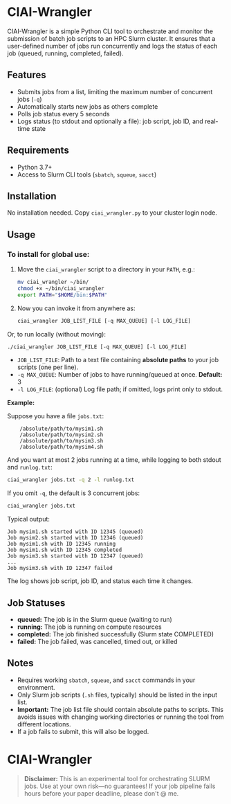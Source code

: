 # CIAI-Wrangler

CIAI-Wrangler is a simple Python CLI tool to orchestrate and monitor the submission of batch job scripts to an HPC Slurm cluster. It ensures that a user-defined number of jobs run concurrently and logs the status of each job (queued, running, completed, failed).

## Features
- Submits jobs from a list, limiting the maximum number of concurrent jobs (`-q`)
- Automatically starts new jobs as others complete
- Polls job status every 5 seconds
- Logs status (to stdout and optionally a file): job script, job ID, and real-time state

## Requirements
- Python 3.7+
- Access to Slurm CLI tools (`sbatch`, `squeue`, `sacct`)

## Installation
No installation needed. Copy `ciai_wrangler.py` to your cluster login node.

## Usage

### To install for global use:

1. Move the `ciai_wrangler` script to a directory in your `PATH`, e.g.:
   ```sh
   mv ciai_wrangler ~/bin/
   chmod +x ~/bin/ciai_wrangler
   export PATH="$HOME/bin:$PATH"
   ```
2. Now you can invoke it from anywhere as:
   ```sh
   ciai_wrangler JOB_LIST_FILE [-q MAX_QUEUE] [-l LOG_FILE]
   ```

Or, to run locally (without moving):
```sh
./ciai_wrangler JOB_LIST_FILE [-q MAX_QUEUE] [-l LOG_FILE]
```


- `JOB_LIST_FILE`: Path to a text file containing **absolute paths** to your job scripts (one per line).
- `-q MAX_QUEUE`: Number of jobs to have running/queued at once. **Default:** 3
- `-l LOG_FILE`: (optional) Log file path; if omitted, logs print only to stdout.

**Example:**

Suppose you have a file `jobs.txt`:
```
    /absolute/path/to/mysim1.sh
    /absolute/path/to/mysim2.sh
    /absolute/path/to/mysim3.sh
    /absolute/path/to/mysim4.sh
```
And you want at most 2 jobs running at a time, while logging to both stdout and `runlog.txt`:



```sh
ciai_wrangler jobs.txt -q 2 -l runlog.txt
```

If you omit `-q`, the default is 3 concurrent jobs:

```sh
ciai_wrangler jobs.txt
```

Typical output:
```
Job mysim1.sh started with ID 12345 (queued)
Job mysim2.sh started with ID 12346 (queued)
Job mysim1.sh with ID 12345 running
Job mysim1.sh with ID 12345 completed
Job mysim3.sh started with ID 12347 (queued)
...
Job mysim3.sh with ID 12347 failed
```

The log shows job script, job ID, and status each time it changes.

## Job Statuses
- **queued:** The job is in the Slurm queue (waiting to run)
- **running:** The job is running on compute resources
- **completed:** The job finished successfully (Slurm state COMPLETED)
- **failed:** The job failed, was cancelled, timed out, or killed

## Notes
- Requires working `sbatch`, `squeue`, and `sacct` commands in your environment.
- Only Slurm job scripts (`.sh` files, typically) should be listed in the input list.
- **Important:** The job list file should contain absolute paths to scripts. This avoids issues with changing working directories or running the tool from different locations.
- If a job fails to submit, this will also be logged.
# CIAI-Wrangler

> **Disclaimer:**
> This is an experimental tool for orchestrating SLURM jobs. Use at your own risk—no guarantees! If your job pipeline fails hours before your paper deadline, please don't @ me.
